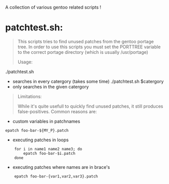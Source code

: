 A collection of various gentoo related scripts !

patchtest.sh:
============

> This scripts tries to find unused patches from the gentoo portage tree.
> In order to use this scripts you must set the PORTTREE variable to the
> correct portage directory (which is usually /usr/portage)
> 
> Usage:
> 
./patchtest.sh 
* searches in every catergory (takes some time)
./patchtest.sh $catergory
* only searches in the given catergory
> 
> Limitations:
> 
> While it's quite usefull to quickly find unused patches, it still produces
> false-positives. Common reasons are:
> 
* custom variables in patchnames
```
epatch foo-bar-${MY_P}.patch
```
* executing patches in loops
```
	for i in name1 name2 name3; do
		epatch foo-bar-$i.patch
	done
```
* executing patches where names are in brace's
```
	epatch foo-bar-{var1,var2,var3}.patch
```
